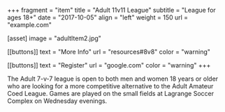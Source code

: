 +++
fragment = "item"
title = "Adult 11v11 League"
subtitle = "League for ages 18+"
date = "2017-10-05"
align = "left"
weight = 150
url = "example.com"

[asset]
  image = "adultItem2.jpg"

[[buttons]]
  text = "More Info"
  url = "resources#8v8"
  color = "warning"

[[buttons]]
  text = "Register"
  url = "google.com"
  color = "warning"
+++

The Adult 7-v-7 league is open to both men and women 18 years or older who are looking for a more competitive alternative to the Adult Amateur Coed League. Games are played on the small fields at Lagrange Soccer Complex on Wednesday evenings.